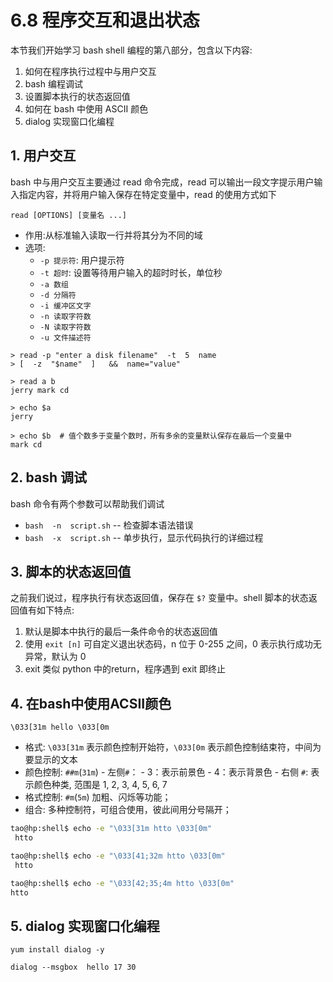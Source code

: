 # 6.8 程序交互和退出状态
本节我们开始学习 bash shell 编程的第八部分，包含以下内容:
1. 如何在程序执行过程中与用户交互
2. bash 编程调试
3. 设置脚本执行的状态返回值
4. 如何在 bash 中使用 ASCII 颜色
5. dialog 实现窗口化编程

## 1. 用户交互
bash 中与用户交互主要通过 read 命令完成，read 可以输出一段文字提示用户输入指定内容，并将用户输入保存在特定变量中，read 的使用方式如下

`read [OPTIONS] [变量名 ...]`
- 作用:从标准输入读取一行并将其分为不同的域
- 选项:
  - `-p 提示符`: 用户提示符
  - `-t 超时`: 设置等待用户输入的超时时长，单位秒
  - `-a 数组`
  - `-d 分隔符`
  - `-i 缓冲区文字`
  - `-n 读取字符数`
  - `-N 读取字符数`
  - `-u 文件描述符`

```
> read -p "enter a disk filename"  -t  5  name
> [  -z  "$name"  ]   &&  name="value"

> read a b
jerry mark cd

> echo $a
jerry

> echo $b  # 值个数多于变量个数时，所有多余的变量默认保存在最后一个变量中
mark cd
```

## 2. bash 调试
bash 命令有两个参数可以帮助我们调试
- `bash  -n  script.sh`  -- 检查脚本语法错误
- `bash  -x  script.sh`  --  单步执行，显示代码执行的详细过程


## 3. 脚本的状态返回值
之前我们说过，程序执行有状态返回值，保存在 `$?` 变量中。shell 脚本的状态返回值有如下特点:
1. 默认是脚本中执行的最后一条件命令的状态返回值
2. 使用 `exit [n]` 可自定义退出状态码，n 位于 0-255 之间，0 表示执行成功无异常，默认为 0
3. exit 类似 python 中的return，程序遇到 exit 即终止

## 4. 在bash中使用ACSII颜色
`\033[31m hello \033[0m`
- 格式: `\033[31m` 表示颜色控制开始符，`\033[0m` 表示颜色控制结束符，中间为要显示的文本
- 颜色控制: `##m`(`31m`)
		- 左侧`#`：
      - 3：表示前景色
			- 4：表示背景色
		- 右侧 `#`: 表示颜色种类, 范围是 1, 2, 3, 4, 5, 6, 7
- 格式控制: `#m`(`5m`) 加粗、闪烁等功能；
- 组合: 多种控制符，可组合使用，彼此间用分号隔开；

```bash
tao@hp:shell$ echo -e "\033[31m htto \033[0m"
 htto

tao@hp:shell$ echo -e "\033[41;32m htto \033[0m"
 htto

tao@hp:shell$ echo -e "\033[42;35;4m htto \033[0m"
htto
```

## 5. dialog 实现窗口化编程

```
yum install dialog -y

dialog --msgbox  hello 17 30
```
